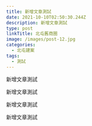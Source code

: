 ```yaml
---
title: 新增文章測試
date: 2021-10-10T02:50:30.244Z
description: 新增文章測試
type: post
linkTitle: 北屯舊商圈
image: /images/post-12.jpg
categories:
  - 北屯建案
tags:
  - 測試
---
```

新增文章測試

新增文章測試

新增文章測試

新增文章測試
